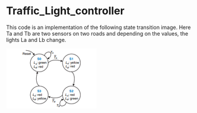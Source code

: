 # Traffic_Light_controller

This code is an implementation of the following state transition image. Here Ta and Tb are two sensors on two roads and depending on the values, the lights La and Lb change.

![State Transition diagram](image.png)
